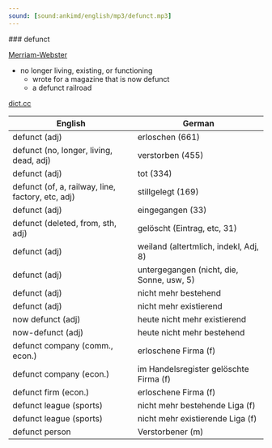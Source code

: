 ```yaml
---
sound: [sound:ankimd/english/mp3/defunct.mp3]
---
```


\### defunct

[Merriam-Webster](https://www.merriam-webster.com/dictionary/defunct)

- no longer living, existing, or functioning
    - wrote for a magazine that is now defunct
    - a defunct railroad

[dict.cc](https://www.dict.cc/defunct)

| English        | German       |
| -------------- | ------------ |
| defunct (adj) | erloschen (661) |
| defunct (no, longer, living, dead, adj) | verstorben (455) |
| defunct (adj) | tot (334) |
| defunct (of, a, railway, line, factory, etc, adj) | stillgelegt (169) |
| defunct (adj) | eingegangen (33) |
| defunct (deleted, from, sth, adj) | gelöscht (Eintrag, etc, 31) |
| defunct (adj) | weiland (altertmlich, indekl, Adj, 8) |
| defunct (adj) | untergegangen (nicht, die, Sonne, usw, 5) |
| defunct (adj) | nicht mehr bestehend |
| defunct (adj) | nicht mehr existierend |
| now defunct (adj) | heute nicht mehr existierend |
| now-defunct (adj) | heute nicht mehr bestehend |
| defunct company (comm., econ.) | erloschene Firma (f) |
| defunct company (econ.) | im Handelsregister gelöschte Firma (f) |
| defunct firm (econ.) | erloschene Firma (f) |
| defunct league (sports) | nicht mehr bestehende Liga (f) |
| defunct league (sports) | nicht mehr existierende Liga (f) |
| defunct person | Verstorbener (m) |
